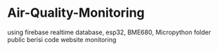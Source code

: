 # Air-Quality-Monitoring
using firebase realtime database, esp32, BME680, Micropython
folder public berisi code website monitoring
